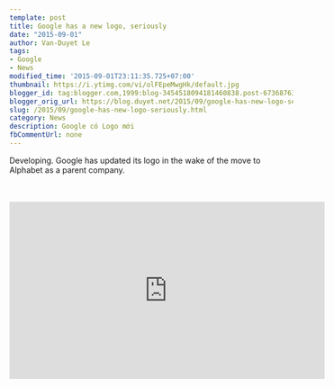 ```yaml
---
template: post
title: Google has a new logo, seriously
date: "2015-09-01"
author: Van-Duyet Le
tags:
- Google
- News
modified_time: '2015-09-01T23:11:35.725+07:00'
thumbnail: https://i.ytimg.com/vi/olFEpeMwgHk/default.jpg
blogger_id: tag:blogger.com,1999:blog-3454518094181460838.post-6736876364691352464
blogger_orig_url: https://blog.duyet.net/2015/09/google-has-new-logo-seriously.html
slug: /2015/09/google-has-new-logo-seriously.html
category: News
description: Google có Logo mới
fbCommentUrl: none
---
```


Developing. Google has updated its logo in the wake of the move to Alphabet as a parent company.<br /><br /><div style="text-align: center;"><br /></div><center><iframe allowfullscreen="" frameborder="0" height="315" src="https://www.youtube.com/embed/olFEpeMwgHk" width="560"></iframe></center>